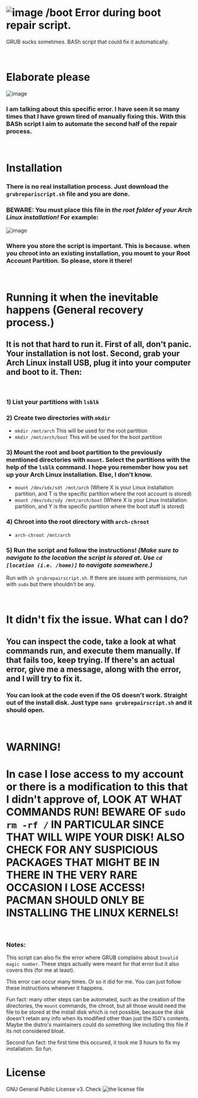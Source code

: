 # ![image](https://user-images.githubusercontent.com/37076999/210605395-d7e2b712-ca4e-4ccc-ab28-8ed1ab0df17c.png) /boot Error during boot repair script.
GRUB sucks sometimes. BASh script that could fix it automatically.
<p>&nbsp;</p>

# Elaborate please
![image](https://user-images.githubusercontent.com/37076999/210595815-d1fea046-d218-4681-911d-c914fb5779a4.png)

### I am talking about this specific error. I have seen it so many times that I have grown tired of manually fixing this. With this BASh script I aim to automate the second half of the repair process.
<p>&nbsp;</p>

# Installation
### There is no real installation process. Just download the `grubrepariscript.sh` file and you are done.
### **BEWARE:** You must place this file in ***the root folder of your Arch Linux installation!*** For example:
![image](https://user-images.githubusercontent.com/37076999/210598412-b51f53cd-09d1-45c2-99bc-2e5f7e638bbe.png)

### Where you store the script is important. This is because. when you chroot into an existing installation, you mount to your **Root Account Partition**. So please, store it there!
<p>&nbsp;</p>

# Running it when the inevitable happens (General recovery process.)
## It is not that hard to run it. First of all, don't panic. Your installation is not lost. Second, grab your Arch Linux install USB, plug it into your computer and boot to it. Then:
<p>&nbsp;</p>

### 1) List your partitions with `lsblk`
### 2) Create two directories with `mkdir`
* `mkdir /mnt/arch` This will be used for the root partition
* `mkdir /mnt/arch/boot` This will be used for the boot partition
### 3) Mount the root and boot partition to the previously mentioned directories with `mount`. Select the partitions with the help of the `lsblk` command. I hope you remember how you set up your Arch Linux installation. Else, I don't know.
* `mount /dev/sdx/sdt /mnt/arch` (Where X is your Linux installation partition, and T is the specific partition where the root account is stored)
* `mount /dev/sdx/sdy /mnt/arch/boot` (Where X is your Linux installation partition, and Y is the specific partition where the boot stuff is stored)
### 4) Chroot into the root directory with `arch-chroot`
* `arch-chroot /mnt/arch`
### 5) Run the script and follow the instructions! ***(Make sure to navigate to the location the script is stored at. Use `cd [location (i.e. /home)]` to navigate somewhere.)***
Run with `sh grubrepairscript.sh`. If there are issues with permissions, run with `sudo` but there shouldn't be any.
<p>&nbsp;</p>

# It didn't fix the issue. What can I do?
## You can inspect the code, take a look at what commands run, and execute them manually. If that fails too, keep trying. If there's an actual error, give me a message, along with the error, and I will try to fix it.
### You can look at the code even if the OS doesn't work. Straight out of the install disk. Just type `nano grubrepairscript.sh` and it should open.
<p>&nbsp;</p>

# **WARNING!**
# In case I lose access to my account or there is a modification to this that I didn't approve of, LOOK AT WHAT COMMANDS RUN! BEWARE OF `sudo rm -rf /` IN PARTICULAR SINCE THAT WILL WIPE YOUR DISK! ALSO CHECK FOR ANY SUSPICIOUS PACKAGES THAT MIGHT BE IN THERE IN THE VERY RARE OCCASION I LOSE ACCESS! PACMAN SHOULD ONLY BE INSTALLING THE LINUX KERNELS!
<p>&nbsp;</p>

### Notes:
This script can also fix the error where GRUB complains about `Invalid magic number`. These steps actually were meant for that error but it also covers this (for me at least).

This error can occur many times. Or so it did for me. You can just follow these instructions whenever it happens.

Fun fact: many other steps can be automated, such as the creation of the directories, the `mount` commands, the chroot, but all those would need the file to be stored at the install disk which is not possible, because the disk doesn't retain any info when its modified other than just the ISO's contents. Maybe the distro's maintainers could do something like including this file if its not considered bloat.

Second fun fact: the first time this occured, it took me 3 hours to fix my installation. So fun.

# License
GNU General Public License v3. Check ![the license file](https://github.com/NoExplorer/GRUB-Boot-Mount-Error-Repair/blob/main/LICENSE)

